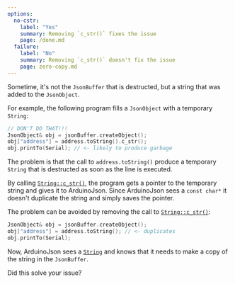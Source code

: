 ```yaml
---
options:
  no-cstr:
    label: "Yes"
    summary: Removing `c_str()` fixes the issue
    page: /done.md
  failure:
    label: "No"
    summary: Removing `c_str()` doesn't fix the issue
    page: zero-copy.md
---
```


Sometime, it's not the `JsonBuffer` that is destructed, but a string that was added to the `JsonObject`.

For example, the following program fills a `JsonObject` with a temporary `String`:

```c++
// DON'T DO THAT!!!
JsonObject& obj = jsonBuffer.createObject();
obj["address"] = address.toString().c_str();
obj.printTo(Serial); // <- likely to produce garbage
```

The problem is that the call to `address.toString()` produce a temporary `String` that is destructed as soon as the line is executed.

By calling [`String::c_str()`](https://www.arduino.cc/reference/en/language/variables/data-types/string/functions/c_str/), the program gets a pointer to the temporary string and gives it to ArduinoJson. Since ArduinoJson sees a `const char*` it doesn't duplicate the string and simply saves the pointer.

The problem can be avoided by removing the call to [`String::c_str()`](https://www.arduino.cc/reference/en/language/variables/data-types/string/functions/c_str/):

```c++
JsonObject& obj = jsonBuffer.createObject();
obj["address"] = address.toString(); // <- duplicates
obj.printTo(Serial);
```

Now, ArduinoJson sees a [`String`](https://www.arduino.cc/reference/en/language/variables/data-types/stringobject/) and knows that it needs to make a copy of the string in the `JsonBuffer`.

Did this solve your issue?
